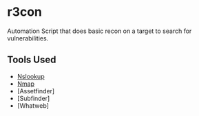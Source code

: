 # r3con
Automation Script that does basic recon on a target to search for vulnerabilities.

## Tools Used
- [Nslookup](https://en.wikipedia.org/wiki/Nslookup)
- [Nmap](https://nmap.org/)
- [Assetfinder]
- [Subfinder]
- [Whatweb]
